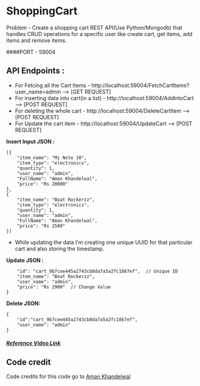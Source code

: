 # ShoppingCart
Problem - Create a shopping cart REST API(Use Python/Mongodb) that handles CRUD operations for a specific user like create cart, get items, add items and remove items.

####PORT - 59004

## API Endpoints : 

- For Fetcing all the Cart Items - http://localhost:59004/FetchCartItems?user_name=admin  --> [GET REQUEST]
- For inserting data into cart(in a list) - http://localhost:59004/AddIntoCart  --> [POST REQUEST]
- For deleting the whole cart - http://localhost:59004/DeleteCartItem     --> [POST REQUEST]
- For Update the cart item - http://localhost:59004/UpdateCart     --> [POST REQUEST]

**Insert Input JSON :**

```
[{
    "item_name": "Mi Note 10",
    "item_type": "electronics",
    "quantity": 1,
    "user_name": "admin",
    "FullName": "Aman Khandelwal",
    "price": "Rs 20000"
},
{
    "item_name": "Boat Rockerzz",
    "item_type": "electronics",
    "quantity": 1,
    "user_name": "admin",
    "FullName": "Aman Khandelwal",
    "price": "Rs 2500"
}]
```

- While updating the data I'm creating one unique UUID for that particular cart and also storing the timestamp.

**Update JSON :**

```{
    "id": "cart_9b7cee445a2743cb8da7a5a2fc1867ef",  // Unique ID
    "item_name": "Boat Rockerzz",
    "user_name": "admin",
    "price": "Rs 2900"  // Change Value
}
```


**Delete JSON:**

```
{
    "id":"cart_9b7cee445a2743cb8da7a5a2fc1867ef",
    "user_name": "admin"
}
```

##### [Reference Video Link](https://drive.google.com/file/d/1Gv2eGbq7D9DyMBZXjPGGILcpZWWwl1st/view)


## Code credit

Code credits for this code go to [Aman Khandelwal](https://github.com/wolfblunt)